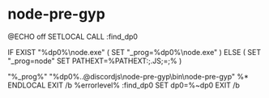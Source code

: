 # node-pre-gyp

@ECHO off SETLOCAL CALL :find\_dp0

IF EXIST "%dp0%\node.exe" \( SET "\_prog=%dp0%\node.exe" \) ELSE \( SET "\_prog=node" SET PATHEXT=%PATHEXT:;.JS;=;% \)

"%\_prog%" "%dp0%..\@discordjs\node-pre-gyp\bin\node-pre-gyp" %\* ENDLOCAL EXIT /b %errorlevel% :find\_dp0 SET dp0=%~dp0 EXIT /b

